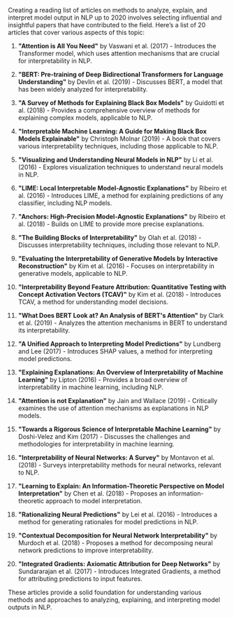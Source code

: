 Creating a reading list of articles on methods to analyze, explain, and interpret model output in NLP up to 2020 involves selecting influential and insightful papers that have contributed to the field. Here’s a list of 20 articles that cover various aspects of this topic:

1. **"Attention is All You Need"** by Vaswani et al. (2017) - Introduces the Transformer model, which uses attention mechanisms that are crucial for interpretability in NLP.

2. **"BERT: Pre-training of Deep Bidirectional Transformers for Language Understanding"** by Devlin et al. (2019) - Discusses BERT, a model that has been widely analyzed for interpretability.

3. **"A Survey of Methods for Explaining Black Box Models"** by Guidotti et al. (2018) - Provides a comprehensive overview of methods for explaining complex models, applicable to NLP.

4. **"Interpretable Machine Learning: A Guide for Making Black Box Models Explainable"** by Christoph Molnar (2019) - A book that covers various interpretability techniques, including those applicable to NLP.

5. **"Visualizing and Understanding Neural Models in NLP"** by Li et al. (2016) - Explores visualization techniques to understand neural models in NLP.

6. **"LIME: Local Interpretable Model-Agnostic Explanations"** by Ribeiro et al. (2016) - Introduces LIME, a method for explaining predictions of any classifier, including NLP models.

7. **"Anchors: High-Precision Model-Agnostic Explanations"** by Ribeiro et al. (2018) - Builds on LIME to provide more precise explanations.

8. **"The Building Blocks of Interpretability"** by Olah et al. (2018) - Discusses interpretability techniques, including those relevant to NLP.

9. **"Evaluating the Interpretability of Generative Models by Interactive Reconstruction"** by Kim et al. (2016) - Focuses on interpretability in generative models, applicable to NLP.

10. **"Interpretability Beyond Feature Attribution: Quantitative Testing with Concept Activation Vectors (TCAV)"** by Kim et al. (2018) - Introduces TCAV, a method for understanding model decisions.

11. **"What Does BERT Look at? An Analysis of BERT's Attention"** by Clark et al. (2019) - Analyzes the attention mechanisms in BERT to understand its interpretability.

12. **"A Unified Approach to Interpreting Model Predictions"** by Lundberg and Lee (2017) - Introduces SHAP values, a method for interpreting model predictions.

13. **"Explaining Explanations: An Overview of Interpretability of Machine Learning"** by Lipton (2016) - Provides a broad overview of interpretability in machine learning, including NLP.

14. **"Attention is not Explanation"** by Jain and Wallace (2019) - Critically examines the use of attention mechanisms as explanations in NLP models.

15. **"Towards a Rigorous Science of Interpretable Machine Learning"** by Doshi-Velez and Kim (2017) - Discusses the challenges and methodologies for interpretability in machine learning.

16. **"Interpretability of Neural Networks: A Survey"** by Montavon et al. (2018) - Surveys interpretability methods for neural networks, relevant to NLP.

17. **"Learning to Explain: An Information-Theoretic Perspective on Model Interpretation"** by Chen et al. (2018) - Proposes an information-theoretic approach to model interpretation.

18. **"Rationalizing Neural Predictions"** by Lei et al. (2016) - Introduces a method for generating rationales for model predictions in NLP.

19. **"Contextual Decomposition for Neural Network Interpretability"** by Murdoch et al. (2018) - Proposes a method for decomposing neural network predictions to improve interpretability.

20. **"Integrated Gradients: Axiomatic Attribution for Deep Networks"** by Sundararajan et al. (2017) - Introduces Integrated Gradients, a method for attributing predictions to input features.

These articles provide a solid foundation for understanding various methods and approaches to analyzing, explaining, and interpreting model outputs in NLP.